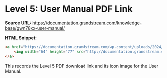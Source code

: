# Level 5: User Manual PDF Link

**Source URL:** https://documentation.grandstream.com/knowledge-base/gwn78xx-user-manual/

**HTML Snippet:**
```html
<a href="https://documentation.grandstream.com/wp-content/uploads/2024/11/GWN78xx-user-manual.pdf" download="">
    <img width="64" height="77" src="http://documentation.grandstream.com/files/icon2.png" style="width: 64px; height:auto">
</a>
```

This records the Level 5 PDF download link and its icon image for the User Manual.
